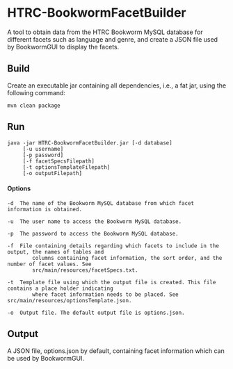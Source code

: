 # HTRC-BookwormFacetBuilder

A tool to obtain data from the HTRC Bookworm MySQL database for different
facets such as language and genre, and create a JSON file used by BookwormGUI
to display the facets. 

## Build

Create an executable jar containing all dependencies, i.e., a fat jar, using
the following command:
```
mvn clean package
```

## Run
```
java -jar HTRC-BookwormFacetBuilder.jar [-d database]
     [-u username]
     [-p password]
     [-f facetSpecsFilepath]
     [-t optionsTemplateFilepath]
     [-o outputFilepath]
```

#### Options

```
-d	The name of the Bookworm MySQL database from which facet information is obtained.

-u 	The user name to access the Bookworm MySQL database.

-p	The password to access the Bookworm MySQL database.

-f 	File containing details regarding which facets to include in the output, the names of tables and 
        columns containing facet information, the sort order, and the number of facet values. See 
        src/main/resources/facetSpecs.txt.

-t	Template file using which the output file is created. This file contains a place holder indicating 
        where facet information needs to be placed. See src/main/resources/optionsTemplate.json. 

-o 	Output file. The default output file is options.json.
```

## Output

A JSON file, options.json by default, containing facet information which can be used by BookwormGUI.

